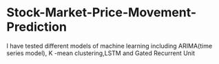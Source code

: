 # Stock-Market-Price-Movement-Prediction
I have tested different models of machine learning including ARIMA(time series model), K -mean clustering,LSTM and Gated Recurrent Unit
